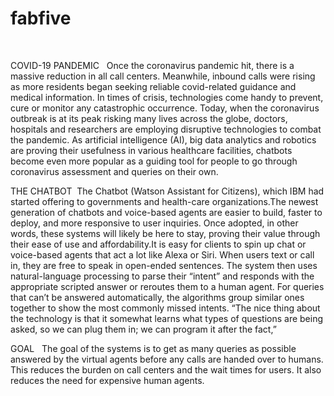 # fabfive  
&nbsp;


COVID-19 PANDEMIC &nbsp;
         Once  the coronavirus pandemic hit, there is a massive reduction in  all call centers. Meanwhile, inbound calls were rising as more residents began seeking reliable covid-related guidance and medical information. In times of crisis, technologies come handy to prevent, cure or monitor any catastrophic occurrence. Today, when the coronavirus outbreak is at its peak risking many lives across the globe, doctors, hospitals and researchers are employing disruptive technologies to combat the pandemic. As artificial intelligence (AI), big data analytics and robotics are proving their usefulness in various healthcare facilities, chatbots become even more popular as a guiding tool for people to go through coronavirus assessment and queries on their own.&nbsp; 


THE CHATBOT&nbsp;
            The Chatbot (Watson Assistant for Citizens), which IBM had started offering to governments and health-care organizations.The newest generation of chatbots and voice-based agents are easier to build, faster to deploy, and more responsive to user inquiries. Once adopted, in other words, these systems will likely be here to stay, proving their value through their ease of use and affordability.It is  easy for clients to spin up chat or voice-based agents that act a lot like Alexa or Siri. When users text or call in, they are free to speak in open-ended sentences. The system then uses natural-language processing to parse their “intent” and responds with the appropriate scripted answer or reroutes them to a human agent. For queries that can’t be answered automatically, the algorithms group similar ones together to show the most commonly missed intents. “The nice thing about the technology is that it somewhat learns what types of questions are being asked, so we can plug them in; we can program it after the fact,” &nbsp;


GOAL &nbsp;
          The goal of the systems is to get as many queries as possible answered by the virtual agents before any calls are handed over to humans. This reduces the burden on call centers and the wait times for users. It also reduces the need for expensive human agents.

